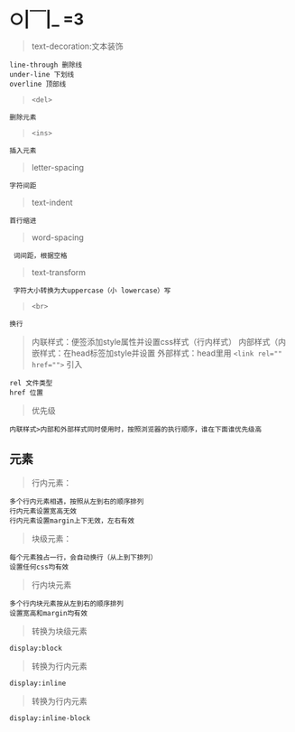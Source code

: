 # ○|￣|_ =3

>text-decoration:文本装饰

    line-through 删除线
    under-line 下划线
    overline 顶部线
>`<del>`

    删除元素
>`<ins>`

    插入元素
>letter-spacing

    字符间距
>text-indent

    首行缩进
>word-spacing

     词间距，根据空格
>text-transform

     字符大小转换为大uppercase（小 lowercase）写
>`<br>`

    换行
>内联样式：便签添加style属性并设置css样式（行内样式）
>内部样式（内嵌样式：在head标签加style并设置
>外部样式：head里用 `<link rel="" href="">` 引入

    rel 文件类型
    href 位置

>优先级

    内联样式>内部和外部样式同时使用时，按照浏览器的执行顺序，谁在下面谁优先级高

## 元素

>行内元素：

    多个行内元素相遇，按照从左到右的顺序排列
    行内元素设置宽高无效
    行内元素设置margin上下无效，左右有效
>块级元素：

    每个元素独占一行，会自动换行（从上到下排列）
    设置任何css均有效

>行内块元素

    多个行内块元素按从左到右的顺序排列
    设置宽高和margin均有效
>转换为块级元素

    display:block

>转换为行内元素

    display:inline
>转换为行内元素

    display:inline-block
